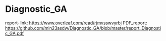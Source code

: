 # Diagnostic_GA

report-link: https://www.overleaf.com/read/rjmvsswvyrbj
PDF_report: https://github.com/min23asdw/Diagnostic_GA/blob/master/report_Diagnostic_GA.pdf

